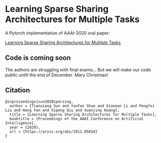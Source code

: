 # Learning Sparse Sharing Architectures for Multiple Tasks

A Pytorch implementation of AAAI-2020 oral paper:

[Learning Sparse Sharing Architectures for Multiple Tasks](https://arxiv.org/pdf/1911.05034.pdf)

## Code is coming soon

The authors are struggling with final exams... But we will make our code public untill the end of December. Mary Christmas!

## Citation

```
@inproceedings{sun2020sparsing,
  author = {Tianxiang Sun and Yunfan Shao and Xiaonan Li and Pengfei Liu and Hang Yan and Xipeng Qiu and Xuanjing Huang},
  title = {Learning Sparse Sharing Architectures for Multiple Tasks},
  booktitle = {Proceedings of the AAAI Conference on Artificial Intelligence},
  year = {2020},
  url = {https://arxiv.org/abs/1911.05034}
}
```

